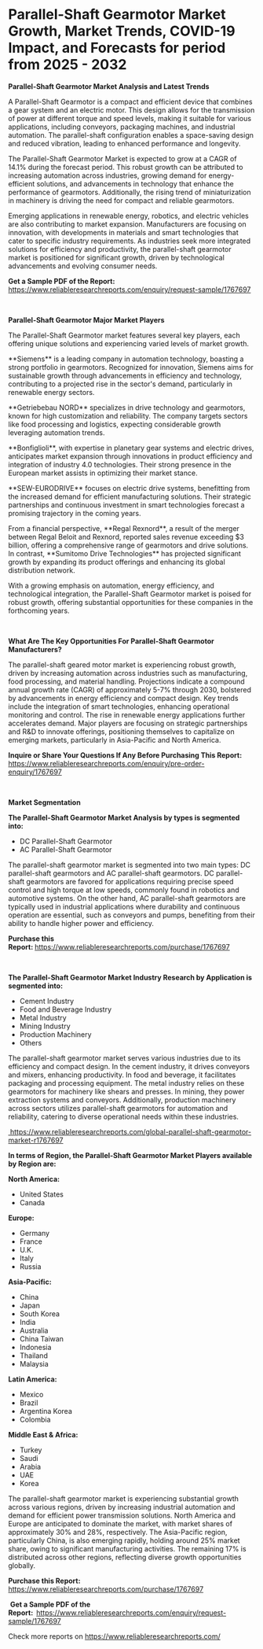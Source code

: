 <p><h1>Parallel-Shaft Gearmotor Market Growth, Market Trends, COVID-19 Impact, and Forecasts for period from 2025 - 2032</h1></p><p><strong>Parallel-Shaft Gearmotor Market Analysis and Latest Trends</strong></p>
<p><p>A Parallel-Shaft Gearmotor is a compact and efficient device that combines a gear system and an electric motor. This design allows for the transmission of power at different torque and speed levels, making it suitable for various applications, including conveyors, packaging machines, and industrial automation. The parallel-shaft configuration enables a space-saving design and reduced vibration, leading to enhanced performance and longevity.</p><p>The Parallel-Shaft Gearmotor Market is expected to grow at a CAGR of 14.1% during the forecast period. This robust growth can be attributed to increasing automation across industries, growing demand for energy-efficient solutions, and advancements in technology that enhance the performance of gearmotors. Additionally, the rising trend of miniaturization in machinery is driving the need for compact and reliable gearmotors.</p><p>Emerging applications in renewable energy, robotics, and electric vehicles are also contributing to market expansion. Manufacturers are focusing on innovation, with developments in materials and smart technologies that cater to specific industry requirements. As industries seek more integrated solutions for efficiency and productivity, the parallel-shaft gearmotor market is positioned for significant growth, driven by technological advancements and evolving consumer needs.</p></p>
<p><strong>Get a Sample PDF of the Report:&nbsp;</strong> <a href="https://www.reliableresearchreports.com/enquiry/request-sample/1767697?utm_campaign=2459&utm_medium=2&utm_source=Github&utm_content=ia&utm_term=27022025&utm_id=parallel-shaft-gearmotor">https://www.reliableresearchreports.com/enquiry/request-sample/1767697</a></p>
<p>&nbsp;</p>
<p><strong>Parallel-Shaft Gearmotor Major Market Players</strong></p>
<p><p>The Parallel-Shaft Gearmotor market features several key players, each offering unique solutions and experiencing varied levels of market growth. </p><p>**Siemens** is a leading company in automation technology, boasting a strong portfolio in gearmotors. Recognized for innovation, Siemens aims for sustainable growth through advancements in efficiency and technology, contributing to a projected rise in the sector's demand, particularly in renewable energy sectors.</p><p>**Getriebebau NORD** specializes in drive technology and gearmotors, known for high customization and reliability. The company targets sectors like food processing and logistics, expecting considerable growth leveraging automation trends.</p><p>**Bonfiglioli**, with expertise in planetary gear systems and electric drives, anticipates market expansion through innovations in product efficiency and integration of industry 4.0 technologies. Their strong presence in the European market assists in optimizing their market stance.</p><p>**SEW-EURODRIVE** focuses on electric drive systems, benefitting from the increased demand for efficient manufacturing solutions. Their strategic partnerships and continuous investment in smart technologies forecast a promising trajectory in the coming years.</p><p>From a financial perspective, **Regal Rexnord**, a result of the merger between Regal Beloit and Rexnord, reported sales revenue exceeding $3 billion, offering a comprehensive range of gearmotors and drive solutions. In contrast, **Sumitomo Drive Technologies** has projected significant growth by expanding its product offerings and enhancing its global distribution network.</p><p>With a growing emphasis on automation, energy efficiency, and technological integration, the Parallel-Shaft Gearmotor market is poised for robust growth, offering substantial opportunities for these companies in the forthcoming years.</p></p>
<p>&nbsp;</p>
<p><strong>What Are The Key Opportunities For Parallel-Shaft Gearmotor Manufacturers?</strong></p>
<p><p>The parallel-shaft geared motor market is experiencing robust growth, driven by increasing automation across industries such as manufacturing, food processing, and material handling. Projections indicate a compound annual growth rate (CAGR) of approximately 5-7% through 2030, bolstered by advancements in energy efficiency and compact design. Key trends include the integration of smart technologies, enhancing operational monitoring and control. The rise in renewable energy applications further accelerates demand. Major players are focusing on strategic partnerships and R&D to innovate offerings, positioning themselves to capitalize on emerging markets, particularly in Asia-Pacific and North America.</p></p>
<p><strong>Inquire or Share Your Questions If Any Before Purchasing This Report:</strong> <a href="https://www.reliableresearchreports.com/enquiry/pre-order-enquiry/1767697?utm_campaign=2459&utm_medium=2&utm_source=Github&utm_content=ia&utm_term=27022025&utm_id=parallel-shaft-gearmotor">https://www.reliableresearchreports.com/enquiry/pre-order-enquiry/1767697</a></p>
<p>&nbsp;</p>
<p><strong>Market Segmentation</strong></p>
<p><strong>The Parallel-Shaft Gearmotor Market Analysis by types is segmented into:</strong></p>
<p><ul><li>DC Parallel-Shaft Gearmotor</li><li>AC Parallel-Shaft Gearmotor</li></ul></p>
<p><p>The parallel-shaft gearmotor market is segmented into two main types: DC parallel-shaft gearmotors and AC parallel-shaft gearmotors. DC parallel-shaft gearmotors are favored for applications requiring precise speed control and high torque at low speeds, commonly found in robotics and automotive systems. On the other hand, AC parallel-shaft gearmotors are typically used in industrial applications where durability and continuous operation are essential, such as conveyors and pumps, benefiting from their ability to handle higher power and efficiency.</p></p>
<p><strong>Purchase this Report:&nbsp;</strong><a href="https://www.reliableresearchreports.com/purchase/1767697?utm_campaign=2459&utm_medium=2&utm_source=Github&utm_content=ia&utm_term=27022025&utm_id=parallel-shaft-gearmotor">https://www.reliableresearchreports.com/purchase/1767697</a></p>
<p>&nbsp;</p>
<p><strong>The Parallel-Shaft Gearmotor Market Industry Research by Application is segmented into:</strong></p>
<p><ul><li>Cement Industry</li><li>Food and Beverage Industry</li><li>Metal Industry</li><li>Mining Industry</li><li>Production Machinery</li><li>Others</li></ul></p>
<p><p>The parallel-shaft gearmotor market serves various industries due to its efficiency and compact design. In the cement industry, it drives conveyors and mixers, enhancing productivity. In food and beverage, it facilitates packaging and processing equipment. The metal industry relies on these gearmotors for machinery like shears and presses. In mining, they power extraction systems and conveyors. Additionally, production machinery across sectors utilizes parallel-shaft gearmotors for automation and reliability, catering to diverse operational needs within these industries.</p></p>
<p><a href="https://www.reliableresearchreports.com/global-parallel-shaft-gearmotor-market-r1767697?utm_campaign=2459&utm_medium=2&utm_source=Github&utm_content=ia&utm_term=27022025&utm_id=parallel-shaft-gearmotor">&nbsp;https://www.reliableresearchreports.com/global-parallel-shaft-gearmotor-market-r1767697</a></p>
<p><strong>In terms of Region, the Parallel-Shaft Gearmotor Market Players available by Region are:</strong></p>
<p>
    <p> <strong> North America: </strong>
        <ul>
            <li>United States</li>
            <li>Canada</li>
        </ul>
        </p> 
    <p> <strong> Europe: </strong>
        <ul>
            <li>Germany</li>
            <li>France</li>
            <li>U.K.</li>
            <li>Italy</li>
            <li>Russia</li>
        </ul>
        </p> 
    <p> <strong> Asia-Pacific: </strong>
        <ul>
            <li>China</li>
            <li>Japan</li>
            <li>South Korea</li>
            <li>India</li>
            <li>Australia</li>
            <li>China Taiwan</li>
            <li>Indonesia</li>
            <li>Thailand</li>
            <li>Malaysia</li>
        </ul>
        </p> 
    <p> <strong> Latin America: </strong>
        <ul>
            <li>Mexico</li>
            <li>Brazil</li>
            <li>Argentina Korea</li>
            <li>Colombia</li>
        </ul>
        </p> 
    <p> <strong> Middle East & Africa: </strong>
        <ul>
            <li>Turkey</li>
            <li>Saudi</li>
            <li>Arabia</li>
            <li>UAE</li>
            <li>Korea</li>
        </ul>
    </p>
    </p>
<p><p>The parallel-shaft gearmotor market is experiencing substantial growth across various regions, driven by increasing industrial automation and demand for efficient power transmission solutions. North America and Europe are anticipated to dominate the market, with market shares of approximately 30% and 28%, respectively. The Asia-Pacific region, particularly China, is also emerging rapidly, holding around 25% market share, owing to significant manufacturing activities. The remaining 17% is distributed across other regions, reflecting diverse growth opportunities globally.</p></p>
<p><strong>Purchase this Report: </strong><a href="https://www.reliableresearchreports.com/purchase/1767697?utm_campaign=2459&utm_medium=2&utm_source=Github&utm_content=ia&utm_term=27022025&utm_id=parallel-shaft-gearmotor">https://www.reliableresearchreports.com/purchase/1767697</a></p>
<p>&nbsp;<strong>Get a Sample PDF of the Report:&nbsp;&nbsp;</strong><a href="https://www.reliableresearchreports.com/enquiry/request-sample/1767697?utm_campaign=2459&utm_medium=2&utm_source=Github&utm_content=ia&utm_term=27022025&utm_id=parallel-shaft-gearmotor">https://www.reliableresearchreports.com/enquiry/request-sample/1767697</a></p>
<p><strong></strong></p>
<p>Check more reports on <a href="https://www.reliableresearchreports.com/?utm_campaign=2459&utm_medium=2&utm_source=Github&utm_content=ia&utm_term=27022025&utm_id=parallel-shaft-gearmotor">https://www.reliableresearchreports.com/</a></p>
